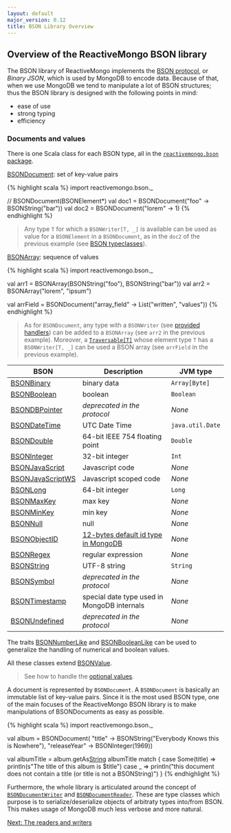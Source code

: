 ```yaml
---
layout: default
major_version: 0.12
title: BSON Library Overview
---
```


## Overview of the ReactiveMongo BSON library

The BSON library of ReactiveMongo implements the [BSON protocol](http://bsonspec.org), or _Binary JSON_, which is used by MongoDB to encode data. Because of that, when we use MongoDB we tend to manipulate a lot of BSON structures; thus the BSON library is designed with the following points in mind:

- ease of use
- strong typing
- efficiency

### Documents and values

There is one Scala class for each BSON type, all in the [`reactivemongo.bson` package](../../api/reactivemongo/bson/package.html).

[BSONDocument](../../api/reactivemongo/bson/BSONDocument.html): set of key-value pairs

{% highlight scala %}
import reactivemongo.bson._

// BSONDocument(BSONElement*)
val doc1 = BSONDocument("foo" -> BSONString("bar"))
val doc2 = BSONDocument("lorem" -> 1)
{% endhighlight %}

> Any type `T` for which a `BSONWriter[T, _]` is available can be used as value for a `BSONElement` in a `BSONDocument`, as in the `doc2` of the previous example (see [BSON typeclasses](./typeclasses.html)).

[BSONArray](../../api/reactivemongo/bson/BSONArray.html): sequence of values

{% highlight scala %}
import reactivemongo.bson._

val arr1 = BSONArray(BSONString("foo"), BSONString("bar"))
val arr2 = BSONArray("lorem", "ipsum")

val arrField = BSONDocument("array_field" -> List("written", "values"))
{% endhighlight %}

> As for `BSONDocument`, any type with a `BSONWriter` (see [provided handlers](./typeclasses.html#provided-handlers)) can be added to a `BSONArray` (see `arr2` in the previous example).
> Moreover, a [`Traversable[T]`](http://www.scala-lang.org/api/current/index.html#scala.collection.Traversable) whose element type `T` has a `BSONWriter[T, _]` can be used a BSON array (see `arrField` in the previous example).

| BSON | Description | JVM type |
| ---- | ----------- | -------- |
| [BSONBinary](../../api/reactivemongo/bson/BSONBinary.html) | binary data | `Array[Byte]` |
| [BSONBoolean](../../api/reactivemongo/bson/BSONBoolean.html) | boolean | `Boolean` |
| [BSONDBPointer](../../api/reactivemongo/bson/BSONDBPointer.html) | _deprecated in the protocol_ | _None_ |
| [BSONDateTime](../../api/reactivemongo/bson/BSONDateTime.html) | UTC Date Time | `java.util.Date` |
| [BSONDouble](../../api/reactivemongo/bson/BSONDouble.html) | 64-bit IEEE 754 floating point | `Double` |
| [BSONInteger](../../api/reactivemongo/bson/BSONInteger.html) | 32-bit integer | `Int` |
| [BSONJavaScript](../../api/reactivemongo/bson/BSONJavaScript.html) | Javascript code | _None_ |
| [BSONJavaScriptWS](../../api/reactivemongo/bson/BSONJavaScriptWS.html) | Javascript scoped code | _None_ |
| [BSONLong](../../api/reactivemongo/bson/BSONLong.html) | 64-bit integer | `Long` |
| [BSONMaxKey](../../api/reactivemongo/bson/BSONMaxKey$.html) | max key | _None_ |
| [BSONMinKey](../../api/reactivemongo/bson/BSONMinKey$.html) | min key | _None_ |
| [BSONNull](../../api/reactivemongo/bson/BSONNull$.html) | null | _None_ |
| [BSONObjectID](../../api/reactivemongo/bson/BSONObjectID.html) | [12-bytes default id type in MongoDB](http://docs.mongodb.org/manual/reference/object-id/) | _None_ |
| [BSONRegex](../../api/reactivemongo/bson/BSONRegex.html) | regular expression | _None_ |
| [BSONString](../../api/reactivemongo/bson/BSONString.html) | UTF-8 string | `String` |
| [BSONSymbol](../../api/reactivemongo/bson/BSONSymbol.html) | _deprecated in the protocol_ | _None_ |
| [BSONTimestamp](../../api/reactivemongo/bson/BSONTimestamp.html) | special date type used in MongoDB internals | _None_ |
| [BSONUndefined](../../api/reactivemongo/bson/BSONUndefined$.html) | _deprecated in the protocol_ | _None_ |

The traits [BSONNumberLike](../../api/reactivemongo/bson/BSONNumberLike.html) and [BSONBooleanLike](../../api/reactivemongo/bson/BSONBooleanLike.html) can be used to generalize the handling of numerical and boolean values.

All these classes extend [BSONValue](../../api/reactivemongo/bson/BSONValue.html).

> See how to handle the [optional values](./typeclasses.html#optional-value).

A document is represented by `BSONDocument`. A `BSONDocument` is basically an immutable list of key-value pairs. Since it is the most used BSON type, one of the main focuses of the ReactiveMongo BSON library is to make manipulations of BSONDocuments as easy as possible.

{% highlight scala %}
import reactivemongo.bson._

val album = BSONDocument(
  "title" -> BSONString("Everybody Knows this is Nowhere"),
  "releaseYear" -> BSONInteger(1969))

val albumTitle = album.getAs[String]("title")
albumTitle match {
  case Some(title) => println(s"The title of this album is $title")
  case _           => println("this document does not contain a title (or title is not a BSONString)")
}
{% endhighlight %}

Furthermore, the whole library is articulated around the concept of [`BSONDocumentWriter`](../../api/reactivemongo/bson/BSONDocumentWriter.html) and [`BSONDocumentReader`](../../api/reactivemongo/bson/BSONDocumentReader.html).
These are type classes which purpose is to serialize/deserialize objects of arbitraty types into/from BSON. This makes usage of MongoDB much less verbose and more natural.

[Next: The readers and writers](typeclasses.html)